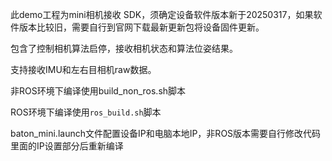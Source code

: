 此demo工程为mini相机接收 SDK，须确定设备软件版本新于20250317，如果软件版本比较旧，需要自行到官网下载最新更新包将设备固件更新。

包含了控制相机算法启停，接收相机状态和算法位姿结果。

支持接收IMU和左右目相机raw数据。

非ROS环境下编译使用build_non_ros.sh脚本

ROS环境下编译使用`ros_build.sh`脚本

baton_mini.launch文件配置设备IP和电脑本地IP，非ROS版本需要自行修改代码里面的IP设置部分后重新编译

